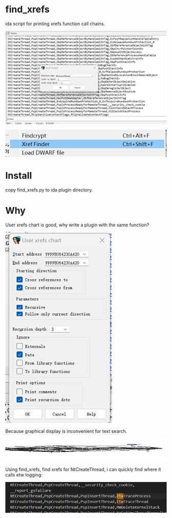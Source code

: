 # find_xrefs
ida script for printing xrefs function call chains.

![](vscodeimages/2024-11-04-20-30-27.png)

![](vscodeimages/2024-11-04-20-30-57.png)

# Install

copy find_xrefs.py to ida plugin directory.

# Why

User xrefs chart is good, why write a plugin with the same function?

![](vscodeimages/2024-11-04-20-32-20.png)

Because graphical display is inconvenient for text search.

![](vscodeimages/2024-11-04-20-33-23.png)

Using find_xrefs, find xrefs for NtCreateThread, i can quickly find where it calls etw logging:

![](vscodeimages/2024-11-04-20-35-10.png)

